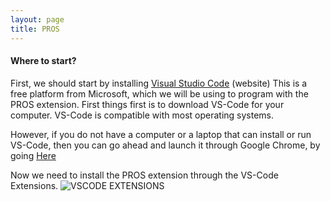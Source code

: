 ```yaml
---
layout: page
title: PROS
---
```


#### Where to start?

First, we should start by installing [Visual Studio Code](https://code.visualstudio.com/) (website) 
This is a free platform from Microsoft, which we will be using to program with the PROS extension. First things first is to download VS-Code for your computer. VS-Code is compatible with most operating systems. 

However, if you do not have a computer or a laptop that can install or run VS-Code, then you can go ahead and launch it through Google Chrome, by going [Here](https://vscode.dev/)

Now we need to install the PROS extension through the VS-Code Extensions. 
![VSCODE EXTENSIONS](/../alxsz12.github.io/Images/tutorialimgs/Extensionsimg.png)



